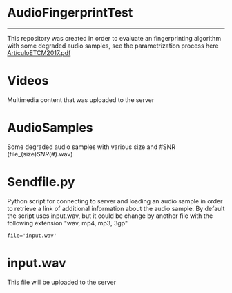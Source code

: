 # AudioFingerprintTest
-------------------------------
This repository was created in order to evaluate an fingerprinting algorithm with some degraded audio samples, see the parametrization process here [ArtículoETCM2017.pdf](https://github.com/JoseLMedinaC/AudioFingerprintTest/blob/master/Art%C3%ADculoETCM2017.pdf)
# Videos
Multimedia content that was uploaded to the server
# AudioSamples
Some degraded audio samples with various size and #SNR (file_(size)_SNR_(#).wav)  
# Sendfile.py
Python script for connecting to server and loading an audio sample in order to retrieve a link of additional information about the audio sample.
By default the script uses input.wav, but it could be change by another file with the following extension "wav, mp4, mp3, 3gp"
```
file='input.wav'	
```
# input.wav
This file will be uploaded to the server 

